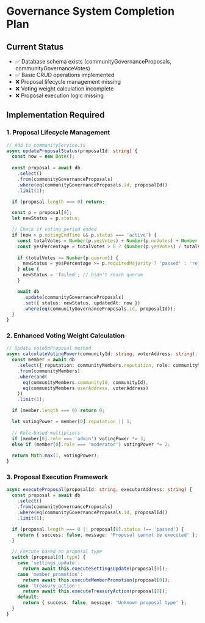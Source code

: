 # Governance System Completion Plan

## Current Status
- ✅ Database schema exists (communityGovernanceProposals, communityGovernanceVotes)
- ✅ Basic CRUD operations implemented
- ❌ Proposal lifecycle management missing
- ❌ Voting weight calculation incomplete
- ❌ Proposal execution logic missing

## Implementation Required

### 1. Proposal Lifecycle Management
```typescript
// Add to communityService.ts
async updateProposalStatus(proposalId: string) {
  const now = new Date();
  
  const proposal = await db
    .select()
    .from(communityGovernanceProposals)
    .where(eq(communityGovernanceProposals.id, proposalId))
    .limit(1);

  if (proposal.length === 0) return;

  const p = proposal[0];
  let newStatus = p.status;

  // Check if voting period ended
  if (now > p.votingEndTime && p.status === 'active') {
    const totalVotes = Number(p.yesVotes) + Number(p.noVotes) + Number(p.abstainVotes);
    const yesPercentage = totalVotes > 0 ? (Number(p.yesVotes) / totalVotes) * 100 : 0;
    
    if (totalVotes >= Number(p.quorum)) {
      newStatus = yesPercentage >= p.requiredMajority ? 'passed' : 'rejected';
    } else {
      newStatus = 'failed'; // Didn't reach quorum
    }

    await db
      .update(communityGovernanceProposals)
      .set({ status: newStatus, updatedAt: now })
      .where(eq(communityGovernanceProposals.id, proposalId));
  }
}
```

### 2. Enhanced Voting Weight Calculation
```typescript
// Update voteOnProposal method
async calculateVotingPower(communityId: string, voterAddress: string): Promise<number> {
  const member = await db
    .select({ reputation: communityMembers.reputation, role: communityMembers.role })
    .from(communityMembers)
    .where(and(
      eq(communityMembers.communityId, communityId),
      eq(communityMembers.userAddress, voterAddress)
    ))
    .limit(1);

  if (member.length === 0) return 0;

  let votingPower = member[0].reputation || 1;
  
  // Role-based multipliers
  if (member[0].role === 'admin') votingPower *= 3;
  else if (member[0].role === 'moderator') votingPower *= 2;
  
  return Math.max(1, votingPower);
}
```

### 3. Proposal Execution Framework
```typescript
async executeProposal(proposalId: string, executorAddress: string) {
  const proposal = await db
    .select()
    .from(communityGovernanceProposals)
    .where(eq(communityGovernanceProposals.id, proposalId))
    .limit(1);

  if (proposal.length === 0 || proposal[0].status !== 'passed') {
    return { success: false, message: 'Proposal cannot be executed' };
  }

  // Execute based on proposal type
  switch (proposal[0].type) {
    case 'settings_update':
      return await this.executeSettingsUpdate(proposal[0]);
    case 'member_promotion':
      return await this.executeMemberPromotion(proposal[0]);
    case 'treasury_action':
      return await this.executeTreasuryAction(proposal[0]);
    default:
      return { success: false, message: 'Unknown proposal type' };
  }
}
```